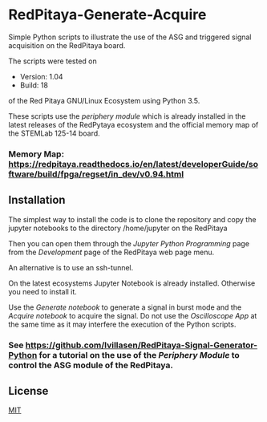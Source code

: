 # RedPitaya-Generate-Acquire
Simple Python scripts to illustrate the use of the ASG and triggered signal acquisition on the RedPitaya board.

The scripts were tested on 

- Version: 1.04
- Build: 18 

of the Red Pitaya GNU/Linux Ecosystem using Python 3.5.

These scripts use the *periphery module* which is already installed in the latest releases of the RedPytaya ecosystem and the official memory map of the STEMLab 125-14 board.  

### Memory Map: https://redpitaya.readthedocs.io/en/latest/developerGuide/software/build/fpga/regset/in_dev/v0.94.html


## Installation

The simplest way to install the code is to clone the repository and copy the jupyter notebooks to the directory /home/jupyter on the RedPitaya 

Then you can open them through the *Jupyter Python Programming* page from the *Development* page of the RedPitaya web page menu.

An alternative is to use an ssh-tunnel.

On the latest ecosystems Jupyter Notebook is already installed. Otherwise you need to install it.

Use the *Generate notebook* to generate a signal in burst mode and the *Acquire notebook* to acquire the signal. Do not use the *Oscilloscope App* at the same time as it may interfere the execution of the Python scripts.

### See https://github.com/lvillasen/RedPitaya-Signal-Generator-Python for a tutorial on the use of the *Periphery Module* to control the ASG module of the RedPitaya.

## License

[MIT](LICENSE)
